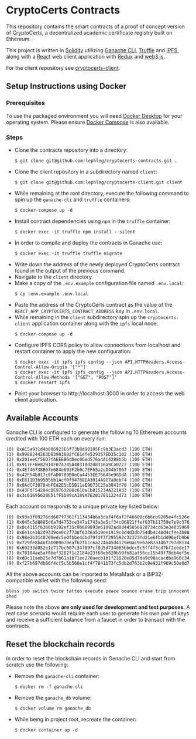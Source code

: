 # CryptoCerts Contracts

This repository contains the smart contracts of a proof of concept version of CryptoCerts, a decentralized academic certificate registry built on Ethereum. 

This project is written in [Solidity](https://docs.soliditylang.org/) utilizing [Ganache CLI](https://docs.nethereum.com/en/latest/ethereum-and-clients/ganache-cli/), [Truffle](https://www.trufflesuite.com/truffle) and [IPFS](https://ipfs.io/), along with a [React](https://reactjs.org/) web client application with [Redux](https://redux.js.org/) and [web3.js](https://github.com/ethereum/web3.js/).

For the client repository see [cryptocerts-client](https://github.com/lephleg/cryptocerts-client).

## Setup Instructions using Docker

### Prerequisites

To use the packaged environment you will need [Docker Desktop](https://www.docker.com/products/docker-desktop) for your operating system. Please ensure [Docker Compose](https://docs.docker.com/compose/install/) is also available.

### Steps
* Clone the contracts repository into a directory:
    ```
    $ git clone git@github.com:lephleg/cryptocerts-contracts.git .
    ```
* Clone the client repository in a subdirectory named `client`:
    ```
    $ git clone git@github.com:lephleg/cryptocerts-client.git client
    ```
* While remaining at the root directory, execute the following command to spin up the `ganache-cli` and `truffle` containers:
    ```
    $ docker-compose up -d
    ```
* Install contract dependencies using `npm` in the `truffle` container: 
    ```
    $ docker exec -it truffle npm install --silent
    ```
* In order to compile and deploy the contracts in Ganache use:
    ```
    $ docker exec -it truffle truffle migrate
    ```
* Write down the address of the newly deployed CryptoCerts contract found in the output of the previous command.
* Navigate to the `client` directory.
* Make a copy of the `.env.example` configuration file named `.env.local`:
    ```
    $ cp .env.example .env.local
    ```
* Paste the address of the CryptoCerts contract as the value of the `REACT_APP_CRYPTOCERTS_CONTRACT_ADDRESS` key in `.env.local`.
* While remaining in the `client` subdirectory spin up the `cryptocerts-client` application container along with the `ipfs` local node:
    ```
    $ docker-compose up -d
    ```
* Configure IPFS CORS policy to allow connections from localhost and restart container to apply the new configuration:
    ```
    $ docker exec -it ipfs ipfs config --json API.HTTPHeaders.Access-Control-Allow-Origin '["*"]'
    $ docker exec -it ipfs ipfs config --json API.HTTPHeaders.Access-Control-Allow-Methods '["GET", "POST"]'
    $ docker restart ipfs
    ```
* Point your browser to http://localhost:3000 in order to access the web client application.

## Available Accounts

Ganache CLI is configured to generate the following 10 Ethereum accounts credited with 100 ETH each on every run:

```
(0) 0xAC5a931d4b086923E6f73b8d90105Fc9b3E3acd3 (100 ETH)
(1) 0x9988244263D83901692fC61efe529357ED35c102 (100 ETH)
(2) 0x201eeCf56D7fAEEEB6dDec06ed576a4AC4288b5b (100 ETH)
(3) 0x917FFBe82B10F074745A40310d2d8316a8Ca0227 (100 ETH)
(4) 0x4Ef46738B67e684e893F2b0c7EF65a2cD44b7067 (100 ETH)
(5) 0x42F54b017c0FaD0789B0eCa4453EE76645e96DdA (100 ETH)
(6) 0xE811D3b95B5bb1Acf0f94768EA3014A9E7a0ebF4 (100 ETH)
(7) 0x0AdCF30784bFEd2E5cD5B11aE9673C25a3841f70 (100 ETH)
(8) 0x43FdF54294cDE9763288c610aCb815234A221A33 (100 ETH)
(9) 0x3c61695638E51fF5D89cA189A7E2017811224d73 (100 ETH)
```

Each account corresponds to a unique private key listed below:

```
(0) 0x93a3f09276dd607f7361f113434b6a3daf4f6af2f46600c6b6cb9205e4fc526e
(1) 0x045c5d8885d6a7d4753ce347a1743a3e5cf34c06821ffef037b11759e7e9c376
(2) 0x0c4115f6368b9192ef35c9b689893e61092ad8d445656828734cd63e3e035969
(3) 0x6e1ce3b2d9339ce0c2f736f6336a519ee1919c8d4d3db754db4c48d4cfee3b88
(4) 0x98e2b3148709edc5e0fbbe4dbd79fdf7f295592c32373fd21e6fb1dd96efb9b6
(5) 0x729fe8b46fab009d70eaf62fbcc6a274645d4129e0ac9e62e87a14b7797d8134
(6) 0x69233d052e1e717bc607c34f897cf8d5d734065bbdcc5c5ff4f3cd7bf2eede17
(7) 0x70184ae5af86ef3262f1c2184e23f60eb620b50fb81af56cc15b49f78db4ef5e
(8) 0xd8c11aeb25e7d7b61a1b71ee270aecb1b1f21820e85d7da9c98acacdba968c34
(9) 0xf27b697db66f4cf5c5b560e1cf4f7841b73fc5db2d763b2c0e932f969c50e0d7
```

All the above accounts can be imported to MetaMask or a BIP32-compatible wallet with the following seed:

```
bless job switch twice tattoo execute peace bounce erase trip innocent shed
```

Please note the above **are only used for development and test purposes**. A real case scenario would require each user to generate his own pair of keys and receive a sufficient balance from a faucet in order to transact with the contracts.

## Reset the blockchain records

In order to reset the blockchain records in Genache CLI and start from scratch use the following:

* Remove the `ganache-cli` container:
    ```
    $ docker rm -f ganache-cli
    ```
* Remove the `ganache_db` volume:
    ```
    $ docker volume rm ganache_db
    ```
* While being in project root, recreate the container:
    ```
    $ docker container up -d
    ```